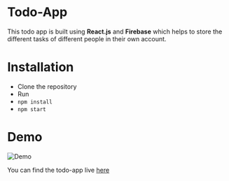 # Todo-App

This todo app is built using **React.js** and **Firebase** which helps to store the different tasks of different people in their own account.

# Installation

- Clone the repository
- Run
- `npm install`
- `npm start`

# Demo

![Demo](https://github.com/KarthikNayak024/Todo-app/blob/master/public/todo-app.gif)

You can find the todo-app live [here](https://karthiknayak024.github.io/Todo-app)
